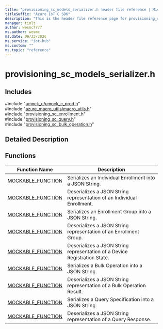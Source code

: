 ```yaml
---                             
title: "provisioning_sc_models_serializer.h header file reference | Microsoft Docs" 
titleSuffix: "Azure IoT C SDK"            
description: "This is the header file reference page for provisioning_sc_models_serializer.h in the Azure IoT C SDK. This SDK is used with Azure IoT Hub and Azure IoT Hub Device Provisioning Service"            
manager: timlt                 
author: wesmc7777              
ms.author: wesmc               
ms.date: 09/23/2020                    
ms.service: "iot-hub"             
ms.custom: ""                
ms.topic: "reference"        
---                            
```


# provisioning_sc_models_serializer.h 

## Includes

\#include "[umock_c/umock_c_prod.h](umock-c-prod-h.md)"  
\#include "[azure_macro_utils/macro_utils.h](macro-utils-h.md)"  
\#include "[provisioning_sc_enrollment.h](provisioning-sc-enrollment-h.md)"  
\#include "[provisioning_sc_query.h](provisioning-sc-query-h.md)"  
\#include "[provisioning_sc_bulk_operation.h](provisioning-sc-bulk-operation-h.md)"  

## Detailed Description

## Functions

Function Name                  | Description                                
--------------------------------|---------------------------------------------
[MOCKABLE_FUNCTION](./provisioning-sc-models-serializer-h/mockable-function.md)            | Serializes an Individual Enrollment into a JSON String.
[MOCKABLE_FUNCTION](./provisioning-sc-models-serializer-h/mockable-function.md)            | Deserializes a JSON String representation of an Individual Enrollment.
[MOCKABLE_FUNCTION](./provisioning-sc-models-serializer-h/mockable-function.md)            | Serializes an Enrollment Group into a JSON String.
[MOCKABLE_FUNCTION](./provisioning-sc-models-serializer-h/mockable-function.md)            | Deserializes a JSON String representation of an Enrollment Group.
[MOCKABLE_FUNCTION](./provisioning-sc-models-serializer-h/mockable-function.md)            | Deserializes a JSON String representation of a Device Registration State.
[MOCKABLE_FUNCTION](./provisioning-sc-models-serializer-h/mockable-function.md)            | Serializes a Bulk Operation into a JSON String.
[MOCKABLE_FUNCTION](./provisioning-sc-models-serializer-h/mockable-function.md)            | Deserializes a JSON String representation of a Bulk Operation Result.
[MOCKABLE_FUNCTION](./provisioning-sc-models-serializer-h/mockable-function.md)            | Serializes a Query Specification into a JSON String.
[MOCKABLE_FUNCTION](./provisioning-sc-models-serializer-h/mockable-function.md)            | Deserializes a JSON String representation of a Query Response.

